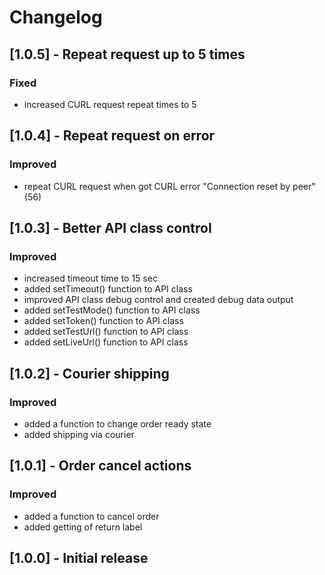 # Changelog

## [1.0.5] - Repeat request up to 5 times
### Fixed
- increased CURL request repeat times to 5

## [1.0.4] - Repeat request on error
### Improved
- repeat CURL request when got CURL error "Connection reset by peer" (56)

## [1.0.3] - Better API class control
### Improved
- increased timeout time to 15 sec
- added setTimeout() function to API class
- improved API class debug control and created debug data output
- added setTestMode() function to API class
- added setToken() function to API class
- added setTestUrl() function to API class
- added setLiveUrl() function to API class

## [1.0.2] - Courier shipping
### Improved
- added a function to change order ready state
- added shipping via courier

## [1.0.1] - Order cancel actions
### Improved
- added a function to cancel order
- added getting of return label

## [1.0.0] - Initial release

